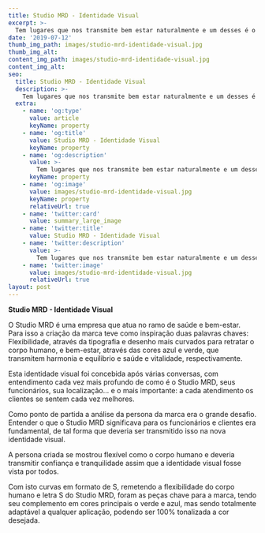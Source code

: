```yaml
---
title: Studio MRD - Identidade Visual
excerpt: >-
  Tem lugares que nos transmite bem estar naturalmente e um desses é o Studio MRD. Esta identidade visual foi concebida após várias conversas, com entendimento cada vez mais profundo de como é o Studio MRD, seus funcionários, sua localização... e o mais importante: a cada atendimento os clientes se sentem cada vez melhores.
date: '2019-07-12'
thumb_img_path: images/studio-mrd-identidade-visual.jpg
thumb_img_alt: 
content_img_path: images/studio-mrd-identidade-visual.jpg
content_img_alt: 
seo:
  title: Studio MRD - Identidade Visual
  description: >-
    Tem lugares que nos transmite bem estar naturalmente e um desses é o Studio MRD.
  extra:
    - name: 'og:type'
      value: article
      keyName: property
    - name: 'og:title'
      value: Studio MRD - Identidade Visual
      keyName: property
    - name: 'og:description'
      value: >-
        Tem lugares que nos transmite bem estar naturalmente e um desses é o Studio MRD.
      keyName: property
    - name: 'og:image'
      value: images/studio-mrd-identidade-visual.jpg
      keyName: property
      relativeUrl: true
    - name: 'twitter:card'
      value: summary_large_image
    - name: 'twitter:title'
      value: Studio MRD - Identidade Visual
    - name: 'twitter:description'
      value: >-
        Tem lugares que nos transmite bem estar naturalmente e um desses é o Studio MRD.
    - name: 'twitter:image'
      value: images/studio-mrd-identidade-visual.jpg
      relativeUrl: true
layout: post
---
```


**Studio MRD - Identidade Visual**

O Studio MRD é uma empresa que atua no ramo de saúde e bem-estar. Para isso a criação da marca teve como inspiração duas palavras chaves: Flexibilidade, através da tipografia e desenho mais curvados para retratar o corpo humano, e bem-estar, através das cores azul e verde, que transmitem harmonia e equilibrio e saúde e vitalidade, respectivamente.

Esta identidade visual foi concebida após várias conversas, com entendimento cada vez mais profundo de como é o Studio MRD, seus funcionários, sua localização... e o mais importante: a cada atendimento os clientes se sentem cada vez melhores.

Como ponto de partida a análise da persona da marca era o grande desafio. Entender o que o Studio MRD significava para os funcionários e clientes era fundamental, de tal forma que deveria ser transmitido isso na nova identidade visual.

A persona criada se mostrou flexível como o corpo humano e deveria transmitir confiança e tranquilidade assim que a identidade visual fosse vista por todos.

Com isto curvas em formato de S, remetendo a flexibilidade do corpo humano e letra S do Studio MRD, foram as peças chave para a marca, tendo seu complemento em cores principais o verde e azul, mas sendo totalmente adaptável a qualquer aplicação, podendo ser 100% tonalizada a cor desejada.